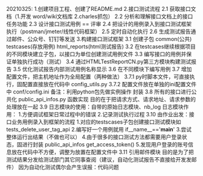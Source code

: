 20210325:
1.创建项目工程、创建了README.md
2.接口测试流程
2.1 获取接口文档（1.开发 word/wiki文档库 2.charles抓包）
2.2 分析和理解接口文档上的接口任务功能
2.3 设计接口测试用例 == 评审
2.4 把设计的用例录入到接口测试框架执行（postman/jmeter/线性代码框架）
2.5 定时自动化执行
2.6 生成测试报告通过邮件、公众号、钉钉等发送
3.构建接口测试框架
3.1 创建子包 common(公共) testcases(存放用例) html_reports(html测试报告)
3.2 在testcases继续根据项目的不同模块建立子包，以接口为单位创建测试用例文件
3.3 编写接口的用例并保证单独执行成功（测试）
3.4 通过HTMLTestReportCN.py第三方模块构建测试报告
3.5 优化测试报告内部测试用例名称显示
3.6 在不同模块下编写用例
3.7 增加配置文件，把主机地址作为全局配置（两种做法）
3.7.1 py时脚本文件，可直接执行，固配置直接放在代码中 config_utils.py
3.7.2 配置文件放在单独的ini配置文件中 conf/config.ini
备注：利用python包先做实例操作 封装
3.8 所有的接口进行公共化 public_api_infos.py
函数实现 目的在于把请求方式、请求地址、请求参数的处理放在一起
3.9 日志模块的使用：自带的原始日志模块、nb_log
日志模块作用：
1.方便调试框架日常过程中的错误
2.记录测试执行过程
3.10 由作业出发：接口业务用例录入到框架的流程
1.对应的testscases子包创建接口测试模块如 tests_delete_user_tag_api
2.编写好一个用例就用 if__name__=='__main__'
3.尝试整体运行出结果（不做也可以）
4.由于很多的接口测试方法都需要用户登录状态，固进行封装
public_api_infos  get_access_token()
5.发现用户登录的账号信息放在代码中不方便，调整为放置在配置文件中
3.11 引用邮件模块
目的是为了把测试结果分发给测试部门其它同事查阅（建议，自动化测试报告不直接给开发发邮件）
因为自动化测试偶尔会产生误报：代码问题
